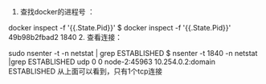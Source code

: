 1. 查找docker的进程号 ：

docker inspect -f '{{.State.Pid}}' <containerid> 
$ docker inspect -f '{{.State.Pid}}' 49b98b2fbad2
1840
2. 查看连接： 

sudo nsenter -t <pid> -n netstat | grep ESTABLISHED
$ nsenter -t 1840 -n netstat |grep ESTABLISHED
udp        0      0 node-2:45963        10.254.0.2:domain       ESTABLISHED
从上面可以看到，只有1个tcp连接
